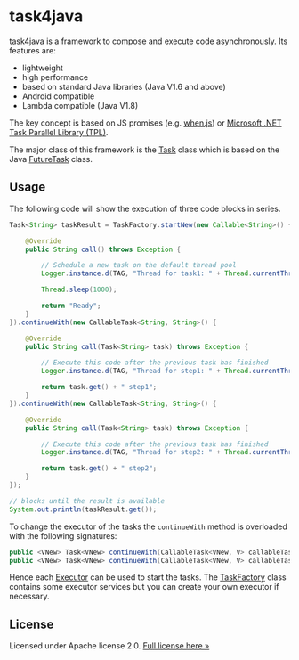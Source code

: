 task4java
=========

task4java is a framework to compose and execute code asynchronously. Its features are:

* lightweight
* high performance
* based on standard Java libraries (Java V1.6 and above)
* Android compatible
* Lambda compatible (Java V1.8)

The key concept is based on JS promises (e.g. [when.js](https://github.com/cujojs/when)) or [Microsoft .NET Task Parallel Library (TPL)](http://msdn.microsoft.com/de-de/library/dd460717(v=vs.110).aspx). 

The major class of this framework is the [Task<V>](/com.task4java/src/com/task4java/util/concurrent/Task.java) class which is based on the Java [FutureTask<V>](http://docs.oracle.com/javase/8/docs/api/java/util/concurrent/FutureTask.html) class.

Usage
-----

The following code will show the execution of three code blocks in series.

```Java
Task<String> taskResult = TaskFactory.startNew(new Callable<String>() {

	@Override
	public String call() throws Exception {

		// Schedule a new task on the default thread pool
		Logger.instance.d(TAG, "Thread for task1: " + Thread.currentThread().getId());

		Thread.sleep(1000);

		return "Ready";
	}
}).continueWith(new CallableTask<String, String>() {

	@Override
	public String call(Task<String> task) throws Exception {

		// Execute this code after the previous task has finished
		Logger.instance.d(TAG, "Thread for step1: " + Thread.currentThread().getId());

		return task.get() + " step1";
	}
}).continueWith(new CallableTask<String, String>() {

	@Override
	public String call(Task<String> task) throws Exception {

		// Execute this code after the previous task has finished
		Logger.instance.d(TAG, "Thread for step2: " + Thread.currentThread().getId());

		return task.get() + " step2";
	}
});

// blocks until the result is available
System.out.println(taskResult.get());
```

To change the executor of the tasks the `continueWith` method is overloaded with the following signatures:

```Java
public <VNew> Task<VNew> continueWith(CallableTask<VNew, V> callableTask);
public <VNew> Task<VNew> continueWith(CallableTask<VNew, V> callableTask, Executor executor)
```

Hence each [Executor](http://docs.oracle.com/javase/8/docs/api/java/util/concurrent/Executor.html) can be used to start the tasks. The [TaskFactory](/com.task4java/src/com/task4java/util/concurrent/TaskFactory.java) class contains some executor services but you can create your own executor if necessary.

License
-------

Licensed under Apache license 2.0. [Full license here &raquo;](LICENSE)
